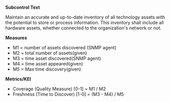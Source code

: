 **Subcontrol Text**

Maintain an accurate and up-to-date inventory of all technology assets with the potential to store or process information. This inventory shall include all hardware assets, whether connected to the organization's network or not.

**Measures**

* M1 = number of assets discovered (SNMP agent)
* M2 = total number of assets(given)
* M3 = time asset discovered(SNMP agent)
* M4 = time asset appeared(given)
* M5 = Max time discovery(given)

**Metrics/KEI**

* Coverage (Quality Measure) [0-1] = M1 / M2
* Freshness (Time to Discover) [1-0] = (M3 - M4) / M5
